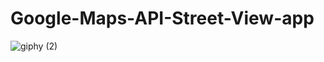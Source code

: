 # Google-Maps-API-Street-View-app

![giphy (2)](https://user-images.githubusercontent.com/98188985/183112302-da092327-7f67-49bd-802c-1e6ff3855c6b.gif)

